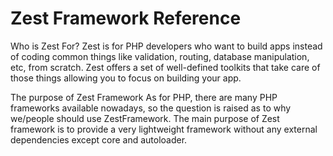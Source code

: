# Zest Framework Reference

Who is Zest For?
Zest is for PHP developers who want to build apps instead of coding common things like validation, routing, database manipulation, etc, from scratch. Zest offers a set of well-defined toolkits that take care of those things allowing you to focus on building your app.

The purpose of Zest Framework
As for PHP, there are many PHP frameworks available nowadays, so the question is raised as to why we/people should use ZestFramework. The main purpose of Zest framework is to provide a very lightweight framework without any external dependencies except core and autoloader.

